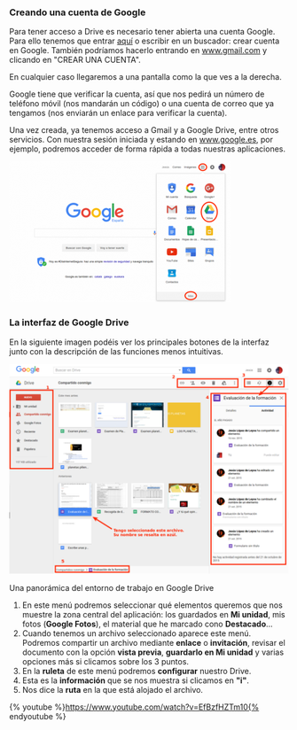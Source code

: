 ### Creando una cuenta de Google

Para tener acceso a Drive es necesario tener abierta una cuenta Google. Para ello tenemos que entrar [aquí](https://accounts.google.com/SignUp?hl=es) o escribir en un buscador: crear cuenta en Google. También podríamos
hacerlo entrando en www.gmail.com y clicando en "CREAR UNA CUENTA".

En cualquier caso llegaremos a una pantalla como la que ves a la derecha.

Google tiene que verificar la cuenta, así que nos pedirá un número de teléfono móvil (nos mandarán un código) o una cuenta de correo que ya tengamos (nos enviarán un enlace para verificar la cuenta).

Una vez creada, ya tenemos acceso a Gmail y a Google Drive, entre otros servicios. Con nuestra sesión iniciada y estando en www.google.es, por ejemplo, podremos acceder de forma rápida a todas nuestras aplicaciones.

![Accediendo a GoogleDrive](https://raw.githubusercontent.com/catedu/curso-google-drive/master/images/400px-Lanzador_de_Aplicaciones_de_Google.png)

### La interfaz de Google Drive

En la siguiente imagen podéis ver los principales botones de la interfaz
junto con la descripción de las funciones menos intuitivas.

![](https://raw.githubusercontent.com/catedu/curso-google-drive/master/images/Entorno_Google_Drive.svg)

Una panorámica del entorno de trabajo en Google Drive

1.  En este menú podremos seleccionar qué elementos queremos que nos
    muestre la zona central del aplicación: los guardados en **Mi
    unidad**, mis fotos (**Google Fotos**), el material que he marcado
    cono **Destacado**...
2.  Cuando tenemos un archivo seleccionado aparece este menú. Podremos
    compartir un archivo mediante **enlace** o **invitación**, revisar
    el documento con la opción **vista previa**, **guardarlo en Mi
    unidad** y varias opciones más si clicamos sobre los 3 puntos.
3.  En la **ruleta** de este menú podremos **configurar** nuestro Drive.
4.  Esta es la **información** que se nos muestra si clicamos en
    **"i"**.
5.  Nos dice la **ruta** en la que está alojado el archivo.

{% youtube %}https://www.youtube.com/watch?v=EfBzfHZTm10{% endyoutube %}